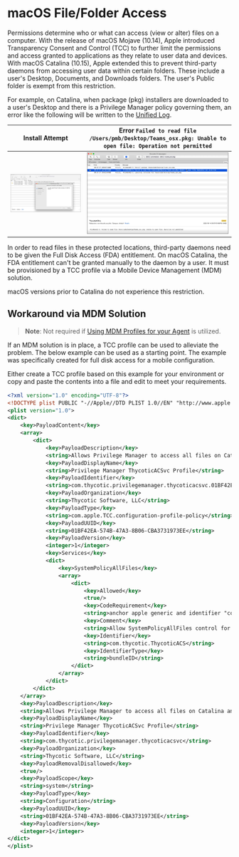 [title]: # (File/Folder Access)
[tags]: # (macOS)
[priority]: # (27)
# macOS File/Folder Access

Permissions determine who or what can access (view or alter) files on a computer. With the release of macOS Mojave (10.14), Apple introduced Transparency Consent and Control (TCC) to further limit the permissions and access granted to applications as they relate to user data and devices. With macOS Catalina (10.15), Apple extended this to prevent third-party daemons from accessing user data within certain folders. These include a user's Desktop, Documents, and Downloads folders. The user's Public folder is exempt from this restriction.

For example, on Catalina, when package (pkg) installers are downloaded to a user's Desktop and there is a Privilege Manager policy governing them, an error like the following will be written to the [Unified Log](https://developer.apple.com/documentation/os/logging/viewing_log_messages).

| Install Attempt | Error `Failed to read file /Users/pmb/Desktop/Teams_osx.pkg: Unable to open file: Operation not permitted` |
| ----- | ----- |
| ![access-1](images/access/access-1.png "Attempt to install the Teams app from a TCC protected folder") | ![access-2](images/access/access-2.png "Error message in Console log") |

In order to read files in these protected locations, third-party daemons need to be given the Full Disk Access (FDA) entitlement. On macOS Catalina, the FDA entitlement can't be granted manually to the daemon by a user. It must be provisioned by a TCC profile via a Mobile Device Management (MDM) solution.

macOS versions prior to Catalina do not experience this restriction.

## Workaround via MDM Solution

>**Note**: Not required if [Using MDM Profiles for your Agent](../../agents/macOS/mdm-profiles.md) is utilized.

If an MDM solution is in place, a TCC profile can be used to alleviate the problem. The below example can be used as a starting point. The example was specifically created for full disk access for a mobile configuration.

Either create a TCC profile based on this example for your environment or copy and paste the contents into a file and edit to meet your requirements.

```xml
<?xml version="1.0" encoding="UTF-8"?>
<!DOCTYPE plist PUBLIC "-//Apple//DTD PLIST 1.0//EN" "http://www.apple.com/DTDs/PropertyList-1.0.dtd">
<plist version="1.0">
<dict>
    <key>PayloadContent</key>
    <array>
        <dict>
            <key>PayloadDescription</key>
            <string>Allows Privilege Manager to access all files on Catalina and higher</string>
            <key>PayloadDisplayName</key>
            <string>Privilege Manager ThycoticACSvc Profile</string>
            <key>PayloadIdentifier</key>
            <string>com.thycotic.privilegemanager.thycoticacsvc.01BF42EA-574B-47A3-8B06-CBA3731973EE</string>
            <key>PayloadOrganization</key>
            <string>Thycotic Software, LLC</string>
            <key>PayloadType</key>
            <string>com.apple.TCC.configuration-profile-policy</string>
            <key>PayloadUUID</key>
            <string>01BF42EA-574B-47A3-8B06-CBA3731973EE</string>
            <key>PayloadVersion</key>
            <integer>1</integer>
            <key>Services</key>
            <dict>
                <key>SystemPolicyAllFiles</key>
                <array>
                    <dict>
                        <key>Allowed</key>
                        <true/>
                        <key>CodeRequirement</key>
                        <string>anchor apple generic and identifier "com.thycotic.ThycoticACS" and (certificate leaf[field.1.2.840.113635.100.6.1.9] /* exists */ or certificate 1[field.1.2.840.113635.100.6.2.6] /* exists */ and certificate leaf[field.1.2.840.113635.100.6.1.13] /* exists */ and certificate leaf[subject.OU] = UJDHBB2D6Q)</string>
                        <key>Comment</key>
                        <string>Allow SystemPolicyAllFiles control for Privilege Manager ThycoticACSvc</string>
                        <key>Identifier</key>
                        <string>com.thycotic.ThycoticACS</string>
                        <key>IdentifierType</key>
                        <string>bundleID</string>
                    </dict>
                </array>
            </dict>
        </dict>
    </array>
    <key>PayloadDescription</key>
    <string>Allows Privilege Manager to access all files on Catalina and higher</string>
    <key>PayloadDisplayName</key>
    <string>Privilege Manager ThycoticACSvc Profile</string>
    <key>PayloadIdentifier</key>
    <string>com.thycotic.privilegemanager.thycoticacsvc</string>
    <key>PayloadOrganization</key>
    <string>Thycotic Software, LLC</string>
    <key>PayloadRemovalDisallowed</key>
    <true/>
    <key>PayloadScope</key>
    <string>system</string>
    <key>PayloadType</key>
    <string>Configuration</string>
    <key>PayloadUUID</key>
    <string>01BF42EA-574B-47A3-8B06-CBA3731973EE</string>
    <key>PayloadVersion</key>
    <integer>1</integer>
</dict>
</plist>

```
